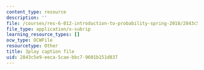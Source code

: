 ```yaml
---
content_type: resource
description: ''
file: /courses/res-6-012-introduction-to-probability-spring-2018/2843c5e9eeca5caebbc79601b151d837_yDkm9AYaczk.vtt
file_type: application/x-subrip
learning_resource_types: []
ocw_type: OCWFile
resourcetype: Other
title: 3play caption file
uid: 2843c5e9-eeca-5cae-bbc7-9601b151d837
---
```

